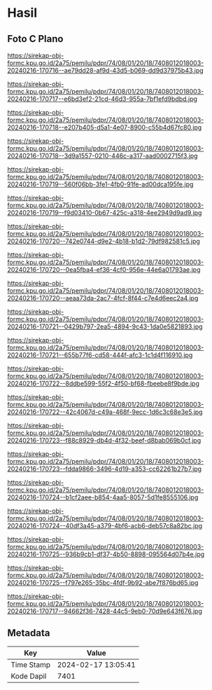 # Hasil

## Foto C Plano

https://sirekap-obj-formc.kpu.go.id/2a75/pemilu/pdpr/74/08/01/20/18/7408012018003-20240216-170716--ae79dd28-af9d-43d5-b069-dd9d37975b43.jpg

https://sirekap-obj-formc.kpu.go.id/2a75/pemilu/pdpr/74/08/01/20/18/7408012018003-20240216-170717--e6bd3ef2-21cd-46d3-955a-7bf1efd9bdbd.jpg

https://sirekap-obj-formc.kpu.go.id/2a75/pemilu/pdpr/74/08/01/20/18/7408012018003-20240216-170718--e207b405-d5a1-4e07-8900-c55b4d67fc80.jpg

https://sirekap-obj-formc.kpu.go.id/2a75/pemilu/pdpr/74/08/01/20/18/7408012018003-20240216-170718--3d9a1557-0210-446c-a317-aad0002715f3.jpg

https://sirekap-obj-formc.kpu.go.id/2a75/pemilu/pdpr/74/08/01/20/18/7408012018003-20240216-170719--560f06bb-3fe1-4fb0-91fe-ad00dca195fe.jpg

https://sirekap-obj-formc.kpu.go.id/2a75/pemilu/pdpr/74/08/01/20/18/7408012018003-20240216-170719--f9d03410-0b67-425c-a318-4ee2949d9ad9.jpg

https://sirekap-obj-formc.kpu.go.id/2a75/pemilu/pdpr/74/08/01/20/18/7408012018003-20240216-170720--742e0744-d9e2-4b18-b1d2-79df982581c5.jpg

https://sirekap-obj-formc.kpu.go.id/2a75/pemilu/pdpr/74/08/01/20/18/7408012018003-20240216-170720--0ea5fba4-ef36-4cf0-956e-44e6a01793ae.jpg

https://sirekap-obj-formc.kpu.go.id/2a75/pemilu/pdpr/74/08/01/20/18/7408012018003-20240216-170720--aeaa73da-2ac7-4fcf-8f44-c7e4d6eec2a4.jpg

https://sirekap-obj-formc.kpu.go.id/2a75/pemilu/pdpr/74/08/01/20/18/7408012018003-20240216-170721--0429b797-2ea5-4894-9c43-1da0e5821893.jpg

https://sirekap-obj-formc.kpu.go.id/2a75/pemilu/pdpr/74/08/01/20/18/7408012018003-20240216-170721--655b77f6-cd58-444f-afc3-1c1d4f116910.jpg

https://sirekap-obj-formc.kpu.go.id/2a75/pemilu/pdpr/74/08/01/20/18/7408012018003-20240216-170722--8ddbe599-55f2-4f50-bf68-fbeebe8f9bde.jpg

https://sirekap-obj-formc.kpu.go.id/2a75/pemilu/pdpr/74/08/01/20/18/7408012018003-20240216-170722--42c4067d-c49a-468f-9ecc-1d6c3c68e3e5.jpg

https://sirekap-obj-formc.kpu.go.id/2a75/pemilu/pdpr/74/08/01/20/18/7408012018003-20240216-170723--f88c8929-db4d-4f32-beef-d8bab069b0cf.jpg

https://sirekap-obj-formc.kpu.go.id/2a75/pemilu/pdpr/74/08/01/20/18/7408012018003-20240216-170723--fdda9866-3496-4d19-a353-cc62261b27b7.jpg

https://sirekap-obj-formc.kpu.go.id/2a75/pemilu/pdpr/74/08/01/20/18/7408012018003-20240216-170724--b1cf2aee-b854-4aa5-8057-5d1fe8555106.jpg

https://sirekap-obj-formc.kpu.go.id/2a75/pemilu/pdpr/74/08/01/20/18/7408012018003-20240216-170724--40df3a45-a379-4bf6-acb6-deb57c8a82bc.jpg

https://sirekap-obj-formc.kpu.go.id/2a75/pemilu/pdpr/74/08/01/20/18/7408012018003-20240216-170725--936b9cb1-df37-4b50-8898-095564d07b4e.jpg

https://sirekap-obj-formc.kpu.go.id/2a75/pemilu/pdpr/74/08/01/20/18/7408012018003-20240216-170725--f797e265-35bc-4fdf-9b92-abe7f876bd65.jpg

https://sirekap-obj-formc.kpu.go.id/2a75/pemilu/pdpr/74/08/01/20/18/7408012018003-20240216-170717--94662f36-7428-44c5-9eb0-70d9e643f676.jpg


## Metadata

| Key        | Value               |
| ---------- | ------------------- |
| Time Stamp | 2024-02-17 13:05:41 |
| Kode Dapil | 7401                |



